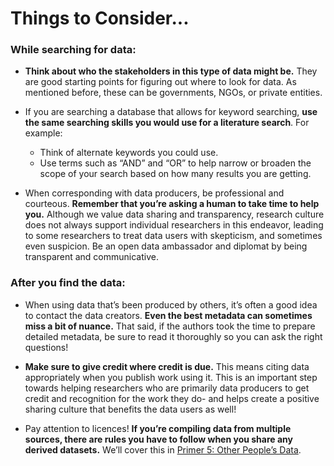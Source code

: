 # Things to Consider...

### While searching for data:
* **Think about who the stakeholders in this type of data might be.** They are good starting points for figuring out where to look for data.  As mentioned before, these can be governments, NGOs, or private entities.

* If you are searching a database that allows for keyword searching, **use the same searching skills you would use for a literature search**. For example:
  * Think of alternate keywords you could use.  
  * Use terms such as “AND” and “OR” to help narrow or broaden the scope of your search based on how many results you are getting.

* When corresponding with data producers, be professional and courteous. **Remember that you’re asking a human to take time to help you.** Although we value data sharing and transparency, research culture does not always support individual researchers in this endeavor, leading to some researchers to treat data users with skepticism, and sometimes even suspicion. Be an open data ambassador and diplomat by being transparent and communicative.

### After you find the data:
* When using data that’s been produced by others,  it’s often a good idea to contact the data creators. **Even the best metadata can sometimes miss a bit of nuance.** That said, if the authors took the time to prepare detailed metadata, be sure to read it thoroughly so you can ask the right questions!

* **Make sure to give credit where credit is due.** This means citing data appropriately when you publish work using it. This is an important step towards helping researchers who are primarily data producers to get credit and recognition for the work they do- and helps create a positive sharing culture that benefits the data users as well!

* Pay attention to licences! **If you’re compiling data from multiple sources, there are rules you have to follow when you share any derived datasets.** We’ll cover this in [Primer 5: Other People’s Data]().
